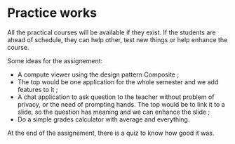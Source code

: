 # Practice works

All the practical courses will be available if they exist. If the students are ahead of schedule, they can help other, test new things or help enhance the course.

Some ideas for the assignement:

 - A compute viewer using the design pattern Composite ;
 - The top would be one application for the whole semester and we add features to it ;
 - A chat application to ask question to the teacher without problem of privacy, or the need of prompting hands. The top would be to link it to a slide, so the question has meaning and we can enhance the slide ;
 - Do a simple grades calculator with average and everything.

At the end of the assignement, there is a quiz to know how good it was. 
